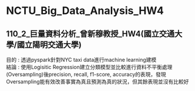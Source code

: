 # NCTU_Big_Data_Analysis_HW4
## 110_2_巨量資料分析_曾新穆教授_HW4(國立交通大學/國立陽明交通大學)
目的 :  透過pyspark針對NYC taxi data進行machine learning建模  
結論 :  使用Logisitic Regression建立分類模型並比較進行資料不平衡處理(Oversampling)後precision, recall, f1-score, accuracy的表現，發現Oversampling能有效改善事實為真且預測為真的狀況，但其餘表現並沒有比較好
